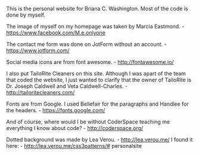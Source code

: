 This is the personal website for Briana C. Washington. Most of the code is done by myself. 

The image of myself on my homepage was taken by Marcia Eastmond.
    - https://www.facebook.com/M.e.onlyone
    
The contact me form was done on JotForm without an account. 
    - https://www.jotform.com/

Social media icons are from font awesome.
    - http://fontawesome.io/
    
I also put TailoRite Cleaners on this site. Although I was apart of the team that coded the website, I just wanted to clarify that the owner of TailoRite is Dr. Joseph Caldwell and Veta Caldwell-Charles. 
    - http://tailoritecleaners.com/
    
Fonts are from Google. I used Bellefair for the paragraphs and Handlee for the headers. 
    - https://fonts.google.com/
    
And of course, where would I be without CoderSpace teaching me everything I know about code?
    - http://coderspace.org/
    
Dotted background was made by Lea Verou.
    - http://lea.verou.me/
    I found it here:
    - http://lea.verou.me/css3patterns/# personalsite
